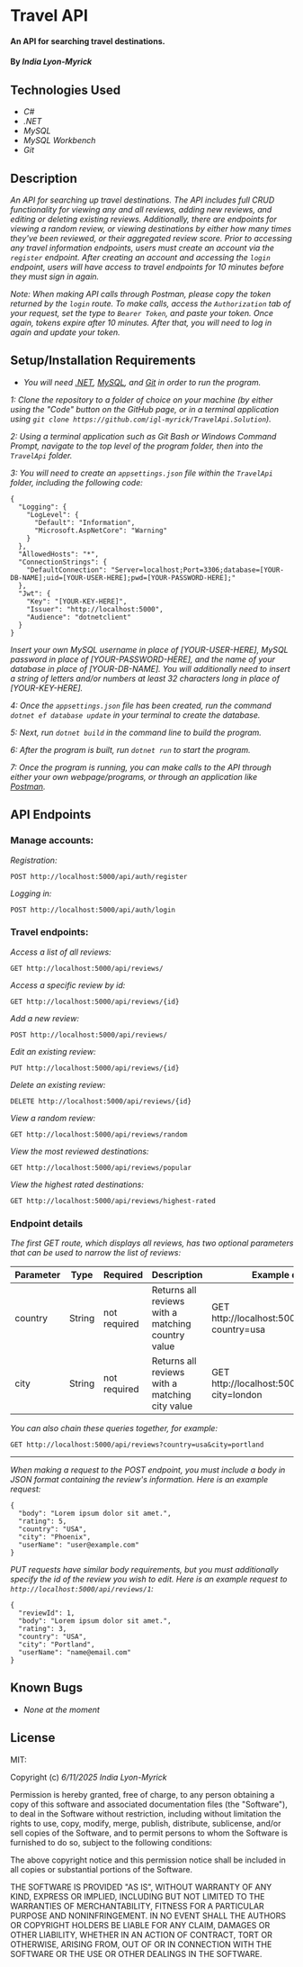 # Travel API

#### An API for searching travel destinations.

#### By _**India Lyon-Myrick**_

## Technologies Used

* _C#_
* _.NET_
* _MySQL_
* _MySQL Workbench_
* _Git_

## Description

_An API for searching up travel destinations. The API includes full CRUD functionality for viewing any and all reviews, adding new reviews, and editing or deleting existing reviews. Additionally, there are endpoints for viewing a random review, or viewing destinations by either how many times they've been reviewed, or their aggregated review score. Prior to accessing any travel information endpoints, users must create an account via the ``register`` endpoint. After creating an account and accessing the ``login`` endpoint, users will have access to travel endpoints for 10 minutes before they must sign in again._

_Note: When making API calls through Postman, please copy the token returned by the ``login`` route. To make calls, access the ``Authorization`` tab of your request, set the type to ``Bearer Token``, and paste your token. Once again, tokens expire after 10 minutes. After that, you will need to log in again and update your token._

## Setup/Installation Requirements

* _You will need [.NET](https://dotnet.microsoft.com/en-us/download/dotnet/6.0), [MySQL](https://downloads.mysql.com/archives/get/p/25/file/mysql-installer-web-community-8.0.19.0.msi), and [Git](https://git-scm.com/downloads/) in order to run the program._

_1: Clone the repository to a folder of choice on your machine (by either using the "Code" button on the GitHub page, or in a terminal application using `git clone https://github.com/igl-myrick/TravelApi.Solution`)._

_2: Using a terminal application such as Git Bash or Windows Command Prompt, navigate to the top level of the program folder, then into the `TravelApi` folder._

_3: You will need to create an `appsettings.json` file within the `TravelApi` folder, including the following code:_

```
{
  "Logging": {
    "LogLevel": {
      "Default": "Information",
      "Microsoft.AspNetCore": "Warning"
    }
  },
  "AllowedHosts": "*",
  "ConnectionStrings": {
    "DefaultConnection": "Server=localhost;Port=3306;database=[YOUR-DB-NAME];uid=[YOUR-USER-HERE];pwd=[YOUR-PASSWORD-HERE];"
  },
  "Jwt": {
    "Key": "[YOUR-KEY-HERE]",
    "Issuer": "http://localhost:5000",
    "Audience": "dotnetclient"
  }
}
```

_Insert your own MySQL username in place of [YOUR-USER-HERE], MySQL password in place of [YOUR-PASSWORD-HERE], and the name of your database in place of [YOUR-DB-NAME]. You will additionally need to insert a string of letters and/or numbers at least 32 characters long in place of [YOUR-KEY-HERE]._

_4: Once the `appsettings.json` file has been created, run the command `dotnet ef database update` in your terminal to create the database._

_5: Next, run `dotnet build` in the command line to build the program._

_6: After the program is built, run `dotnet run` to start the program._

_7: Once the program is running, you can make calls to the API through either your own webpage/programs, or through an application like [Postman](https://www.postman.com/downloads/)._

## API Endpoints

### Manage accounts:

_Registration:_

``POST http://localhost:5000/api/auth/register``

_Logging in:_

``POST http://localhost:5000/api/auth/login``

### Travel endpoints:

_Access a list of all reviews:_

``GET http://localhost:5000/api/reviews/``

_Access a specific review by id:_

``GET http://localhost:5000/api/reviews/{id}``

_Add a  new review:_

``POST http://localhost:5000/api/reviews/``

_Edit an existing review:_

``PUT http://localhost:5000/api/reviews/{id}``

_Delete an existing review:_

``DELETE http://localhost:5000/api/reviews/{id}``

_View a random review:_

``GET http://localhost:5000/api/reviews/random``

_View the most reviewed destinations:_

``GET http://localhost:5000/api/reviews/popular``

_View the highest rated destinations:_

``GET http://localhost:5000/api/reviews/highest-rated``

### Endpoint details

_The first GET route, which displays all reviews, has two optional parameters that can be used to narrow the list of reviews:_

| Parameter | Type | Required | Description | Example query |
|---|---|---|---|---|
| country | String | not required | Returns all reviews with a matching country value | GET http://localhost:5000/api/reviews?country=usa |
| city | String | not required | Returns all reviews with a matching city value | GET http://localhost:5000/api/reviews?city=london

_You can also chain these queries together, for example:_ 

``GET http://localhost:5000/api/reviews?country=usa&city=portland``

---

_When making a request to the POST endpoint, you must include a body in JSON format containing the review's information. Here is an example request:_

```
{
  "body": "Lorem ipsum dolor sit amet.",
  "rating": 5,
  "country": "USA",
  "city": "Phoenix",
  "userName": "user@example.com"
}
```

_PUT requests have similar body requirements, but you must additionally specify the id of the review you wish to edit. Here is an example request to ``http://localhost:5000/api/reviews/1``:_

```
{
  "reviewId": 1,
  "body": "Lorem ipsum dolor sit amet.",
  "rating": 3,
  "country": "USA",
  "city": "Portland",
  "userName": "name@email.com"
}
```

## Known Bugs

* _None at the moment_

## License

MIT:

Copyright (c) _6/11/2025_ _India Lyon-Myrick_

Permission is hereby granted, free of charge, to any person obtaining a copy of this software and associated documentation files (the "Software"), to deal in the Software without restriction, including without limitation the rights to use, copy, modify, merge, publish, distribute, sublicense, and/or sell copies of the Software, and to permit persons to whom the Software is furnished to do so, subject to the following conditions:

The above copyright notice and this permission notice shall be included in all copies or substantial portions of the Software.

THE SOFTWARE IS PROVIDED "AS IS", WITHOUT WARRANTY OF ANY KIND, EXPRESS OR IMPLIED, INCLUDING BUT NOT LIMITED TO THE WARRANTIES OF MERCHANTABILITY, FITNESS FOR A PARTICULAR PURPOSE AND NONINFRINGEMENT. IN NO EVENT SHALL THE AUTHORS OR COPYRIGHT HOLDERS BE LIABLE FOR ANY CLAIM, DAMAGES OR OTHER LIABILITY, WHETHER IN AN ACTION OF CONTRACT, TORT OR OTHERWISE, ARISING FROM, OUT OF OR IN CONNECTION WITH THE SOFTWARE OR THE USE OR OTHER DEALINGS IN THE SOFTWARE.